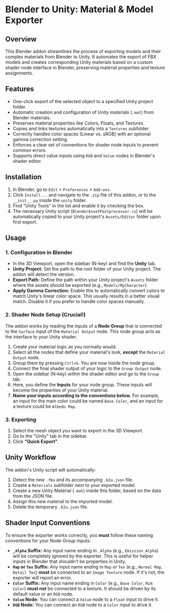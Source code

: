 # Blender to Unity: Material & Model Exporter

## Overview

This Blender addon streamlines the process of exporting models and their complex materials from Blender to Unity. It automates the export of FBX models and creates corresponding Unity materials based on a custom shader node interface in Blender, preserving material properties and texture assignments.

## Features

*   One-click export of the selected object to a specified Unity project folder.
*   Automatic creation and configuration of Unity materials (`.mat`) from Blender materials.
*   Preserves material properties like Colors, Floats, and Textures.
*   Copies and links textures automatically into a `Textures` subfolder.
*   Correctly handles color spaces (Linear vs. sRGB) with an optional gamma correction setting.
*   Enforces a clear set of conventions for shader node inputs to prevent common errors.
*   Supports direct value inputs using `RGB` and `Value` nodes in Blender's shader editor.

## Installation

1.  In Blender, go to `Edit` > `Preferences` > `Add-ons`.
2.  Click `Install...` and navigate to the `.zip` file of this addon, or to the `__init__.py` inside the `unity` folder.
3.  Find "Unity Tools" in the list and enable it by checking the box.
4.  The necessary Unity script (`BlenderAssetPostprocessor.cs`) will be automatically copied to your Unity project's `Assets/Editor` folder upon first export.

## Usage

### 1. Configuration in Blender

*   In the 3D Viewport, open the sidebar (N-key) and find the **Unity** tab.
*   **Unity Project:** Set the path to the root folder of your Unity project. The addon will detect the version.
*   **Export Path:** Define the path within your Unity project's `Assets` folder where the assets should be exported (e.g., `Models/MyCharacter`).
*   **Apply Gamma Correction:** Enable this to automatically convert colors to match Unity's linear color space. This usually results in a better visual match. Disable it if you prefer to handle color spaces manually.

### 2. Shader Node Setup (Crucial!)

The addon works by reading the inputs of a **Node Group** that is connected to the `Surface` input of the `Material Output` node. This node group acts as the interface to your Unity shader.

1.  Create your material logic as you normally would.
2.  Select all the nodes that define your material's look, **except** the `Material Output` node.
3.  Group them by pressing `Ctrl+G`. You are now inside the node group.
4.  Connect the final shader output of your logic to the `Group Output` node.
5.  Open the sidebar (N-key) within the shader editor and go to the `Group` tab.
6.  Here, you define the **Inputs** for your node group. These inputs will become the properties of your Unity material.
7.  **Name your inputs according to the conventions below.** For example, an input for the main color could be named `Base Color`, and an input for a texture could be `Albedo Map`.

### 3. Exporting

1.  Select the mesh object you want to export in the 3D Viewport.
2.  Go to the "Unity" tab in the sidebar.
3.  Click **"Quick Export"**.

## Unity Workflow

The addon's Unity script will automatically:
1.  Detect the new `.fbx` and its accompanying `.b2u.json` file.
2.  Create a `Materials` subfolder next to your exported model.
3.  Create a new Unity Material (`.mat`) inside this folder, based on the data from the JSON file.
4.  Assign this new material to the imported model.
5.  Delete the temporary `.b2u.json` file.

## Shader Input Conventions

To ensure the exporter works correctly, you **must** follow these naming conventions for your Node Group inputs:

*   **`_Alpha` Suffix:** Any input name ending in `_Alpha` (e.g., `Emission_Alpha`) will be completely ignored by the exporter. This is useful for helper inputs in Blender that shouldn't be properties in Unity.
*   **`Map` or `Tex` Suffix:** Any input name ending in `Map` or `Tex` (e.g., `Normal Map`, `Detail Tex`) **must** be connected to an `Image Texture` node. If it's not, the exporter will report an error.
*   **`Color` Suffix:** Any input name ending in `Color` (e.g., `Base Color`, `Rim Color`) **must not** be connected to a texture. It should be driven by its default value or an `RGB` node.
*   **`Value` Node:** You can connect a `Value` node to a `Float` input to drive it.
*   **`RGB` Node:** You can connect an `RGB` node to a `Color` input to drive it. 